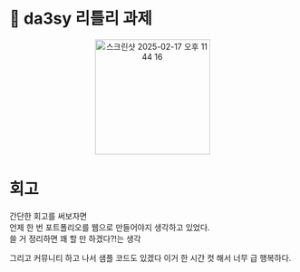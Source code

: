 # 🏐 da3sy 리틀리 과제

<div align="center">
<img width="203" alt="스크린샷 2025-02-17 오후 11 44 16" src="https://github.com/user-attachments/assets/8a7c5963-0100-4e8d-b144-510bb0e759e2" />
</div>

# 회고
간단한 회고를 써보자면<br>
언제 한 번 포트폴리오를 웹으로 만들어야지 생각하고 있었다.<br>
쓸 거 정리하면 꽤 할 만 하겠다?!는 생각

그리고 커뮤니티 하고 나서 샘플 코드도 있겠다 이거 한 시간 컷 해서 너무 급 행복하다.
